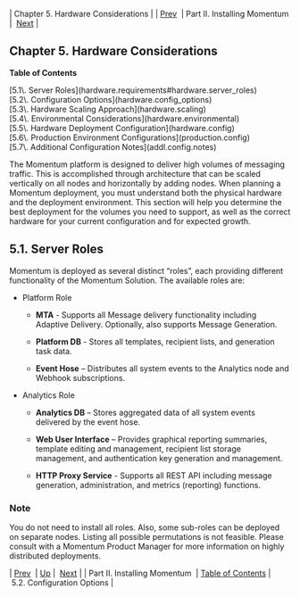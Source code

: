 | Chapter 5. Hardware Considerations |
| [Prev](p.installing)  | Part II. Installing Momentum |  [Next](hardware.config_options) |

## Chapter 5. Hardware Considerations

**Table of Contents**

<dl class="toc">

<dt>[5.1\. Server Roles](hardware.requirements#hardware.server_roles)</dt>

<dt>[5.2\. Configuration Options](hardware.config_options)</dt>

<dt>[5.3\. Hardware Scaling Approach](hardware.scaling)</dt>

<dt>[5.4\. Environmental Considerations](hardware.environmental)</dt>

<dt>[5.5\. Hardware Deployment Configuration](hardware.config)</dt>

<dt>[5.6\. Production Environment Configurations](production.config)</dt>

<dt>[5.7\. Additional Configuration Notes](addl.config.notes)</dt>

</dl>

The Momentum platform is designed to deliver high volumes of messaging traffic. This is accomplished through architecture that can be scaled vertically on all nodes and horizontally by adding nodes. When planning a Momentum deployment, you must understand both the physical hardware and the deployment environment. This section will help you determine the best deployment for the volumes you need to support, as well as the correct hardware for your current configuration and for expected growth.

## 5.1. Server Roles

Momentum is deployed as several distinct “roles”, each providing different functionality of the Momentum Solution. The available roles are:

*   Platform Role

    *   **MTA** - Supports all Message delivery functionality including Adaptive Delivery. Optionally, also supports Message Generation.

    *   **Platform DB**    - Stores all templates, recipient lists, and generation task data.

    *   **Event Hose**      – Distributes all system events to the Analytics node and Webhook subscriptions.

*   Analytics Role

    *   **Analytics DB**    – Stores aggregated data of all system events delivered by the event hose.

    *   **Web User Interface**                – Provides graphical reporting summaries, template editing and management, recipient list storage management, and authentication key generation and management.

    *   **HTTP Proxy Service**               - Supports all REST API including message generation, administration, and metrics (reporting) functions.

### Note

You do not need to install all roles. Also, some sub-roles can be deployed on separate nodes. Listing all possible permutations is not feasible. Please consult with a Momentum Product Manager for more information on highly distributed deployments.

| [Prev](p.installing)  | [Up](p.installing) |  [Next](hardware.config_options) |
| Part II. Installing Momentum  | [Table of Contents](index) |  5.2. Configuration Options |

